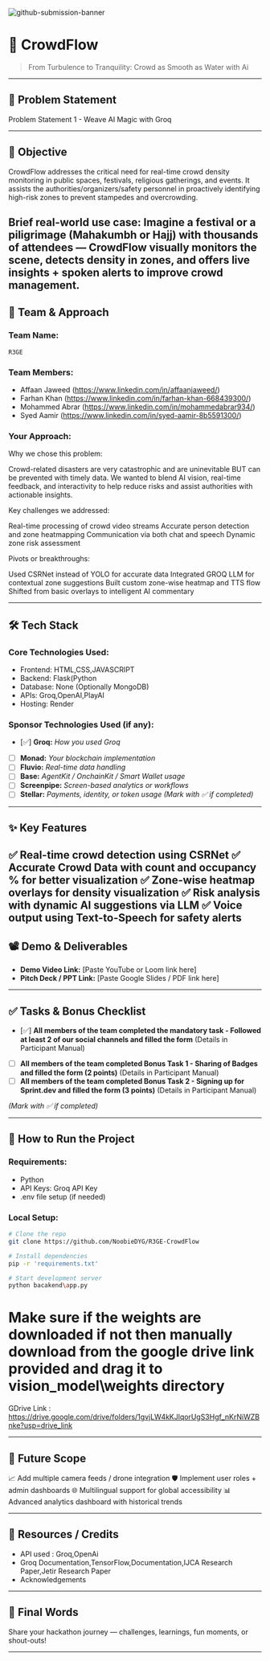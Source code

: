 ![github-submission-banner](https://github.com/user-attachments/assets/a1493b84-e4e2-456e-a791-ce35ee2bcf2f)

# 🚀 CrowdFlow

> From Turbulence to Tranquility: Crowd as Smooth as Water with Ai

---

## 📌 Problem Statement

Problem Statement 1 - Weave AI Magic with Groq

---

## 🎯 Objective

CrowdFlow addresses the critical need for real-time crowd density monitoring in public spaces, festivals, religious gatherings, and events. It assists the authorities/organizers/safety personnel in proactively identifying high-risk zones to prevent stampedes and overcrowding.

Brief real-world use case:
Imagine a festival or a piligrimage (Mahakumbh or Hajj) with thousands of attendees — CrowdFlow visually monitors the scene, detects density in zones, and offers live insights + spoken alerts to improve crowd management.
---

## 🧠 Team & Approach

### Team Name:  
`R3GE`

### Team Members:  
- Affaan Jaweed (https://www.linkedin.com/in/affaanjaweed/) 
- Farhan Khan (https://www.linkedin.com/in/farhan-khan-668439300/)
- Mohammed Abrar (https://www.linkedin.com/in/mohammedabrar934/)
- Syed Aamir (https://www.linkedin.com/in/syed-aamir-8b5591300/)

### Your Approach:  
Why we chose this problem:  

Crowd-related disasters are very catastrophic and are uninevitable BUT can be prevented with timely data. We wanted to blend AI vision, real-time feedback, and interactivity to help reduce risks and assist authorities with actionable insights.

Key challenges we addressed:

Real-time processing of crowd video streams
Accurate person detection and zone heatmapping
Communication via both chat and speech
Dynamic zone risk assessment

Pivots or breakthroughs:

Used CSRNet instead of YOLO for accurate data
Integrated GROQ LLM for contextual zone suggestions
Built custom zone-wise heatmap and TTS flow
Shifted from basic overlays to intelligent AI commentary

---

## 🛠️ Tech Stack

### Core Technologies Used:
- Frontend: HTML,CSS,JAVASCRIPT
- Backend: Flask(Python
- Database: None (Optionally MongoDB)
- APIs: Groq,OpenAI,PlayAI
- Hosting: Render

### Sponsor Technologies Used (if any):
- [✅] **Groq:** _How you used Groq_  
- [ ] **Monad:** _Your blockchain implementation_  
- [ ] **Fluvio:** _Real-time data handling_  
- [ ] **Base:** _AgentKit / OnchainKit / Smart Wallet usage_  
- [ ] **Screenpipe:** _Screen-based analytics or workflows_  
- [ ] **Stellar:** _Payments, identity, or token usage_
*(Mark with ✅ if completed)*
---

## ✨ Key Features
✅ Real-time crowd detection using CSRNet
✅ Accurate Crowd Data with count and occupancy % for better visualization
✅ Zone-wise heatmap overlays for density visualization
✅ Risk analysis with dynamic AI suggestions via LLM
✅ Voice output using Text-to-Speech for safety alerts
---

## 📽️ Demo & Deliverables

- **Demo Video Link:** [Paste YouTube or Loom link here]  
- **Pitch Deck / PPT Link:** [Paste Google Slides / PDF link here]  

---

## ✅ Tasks & Bonus Checklist

- [✅] **All members of the team completed the mandatory task - Followed at least 2 of our social channels and filled the form** (Details in Participant Manual)  
- [ ] **All members of the team completed Bonus Task 1 - Sharing of Badges and filled the form (2 points)**  (Details in Participant Manual)
- [ ] **All members of the team completed Bonus Task 2 - Signing up for Sprint.dev and filled the form (3 points)**  (Details in Participant Manual)

*(Mark with ✅ if completed)*

---

## 🧪 How to Run the Project

### Requirements:
- Python
- API Keys: Groq API Key
- .env file setup (if needed)

### Local Setup:
```bash
# Clone the repo
git clone https://github.com/NoobieDYG/R3GE-CrowdFlow

# Install dependencies
pip -r 'requirements.txt'

# Start development server
python bacakend\app.py
```
# Make sure if the weights are downloaded if not then manually download from the google drive link provided and drag it to vision_model\weights directory
GDrive Link : https://drive.google.com/drive/folders/1gvjLW4kKJlqorUgS3Hgf_nKrNiWZBnke?usp=drive_link

---

## 🧬 Future Scope

📈 Add multiple camera feeds / drone integration
🛡️ Implement user roles + admin dashboards
🌐 Multilingual support for global accessibility
📊 Advanced analytics dashboard with historical trends

---

## 📎 Resources / Credits

- API used : Groq,OpenAi
- Groq Documentation,TensorFlow,Documentation,IJCA Research Paper,Jetir Research Paper
- Acknowledgements  

---

## 🏁 Final Words

Share your hackathon journey — challenges, learnings, fun moments, or shout-outs!

---
